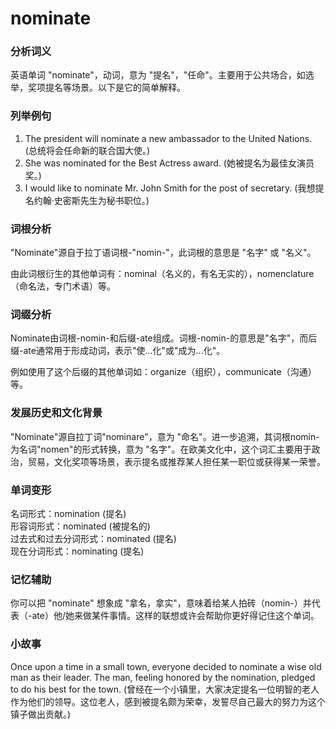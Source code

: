 # nominate

### 分析词义

  

英语单词 "nominate"，动词，意为 "提名"，"任命"。主要用于公共场合，如选举，奖项提名等场景。以下是它的简单解释。

  

### 列举例句

  

1.  The president will nominate a new ambassador to the United Nations. (总统将会任命新的联合国大使。)
2.  She was nominated for the Best Actress award. (她被提名为最佳女演员奖。)
3.  I would like to nominate Mr. John Smith for the post of secretary. (我想提名约翰·史密斯先生为秘书职位。)

  

### 词根分析

  

"Nominate"源自于拉丁语词根-"nomin-"，此词根的意思是 "名字" 或 "名义"。

  

由此词根衍生的其他单词有：nominal（名义的，有名无实的），nomenclature（命名法，专门术语）等。

  

### 词缀分析

  

Nominate由词根-nomin-和后缀-ate组成。词根-nomin-的意思是"名字"，而后缀-ate通常用于形成动词，表示"使...化"或"成为...化"。

  

例如使用了这个后缀的其他单词如：organize（组织），communicate（沟通）等。

  

### 发展历史和文化背景

  

"Nominate"源自拉丁词"nominare"，意为 "命名"。进一步追溯，其词根nomin-为名词"nomen"的形式转换，意为 "名字"。在欧美文化中，这个词汇主要用于政治，贸易，文化奖项等场景，表示提名或推荐某人担任某一职位或获得某一荣誉。

  

### 单词变形

  

名词形式：nomination (提名)  
形容词形式：nominated (被提名的)  
过去式和过去分词形式：nominated (提名)  
现在分词形式：nominating (提名)

  

### 记忆辅助

  

你可以把 "nominate" 想象成 "拿名，拿实"，意味着给某人拍砖（nomin-）并代表（-ate）他/她来做某件事情。这样的联想或许会帮助你更好得记住这个单词。

  

### 小故事

  

Once upon a time in a small town, everyone decided to nominate a wise old man as their leader. The man, feeling honored by the nomination, pledged to do his best for the town. (曾经在一个小镇里，大家决定提名一位明智的老人作为他们的领导。这位老人，感到被提名颇为荣幸，发誓尽自己最大的努力为这个镇子做出贡献。)
